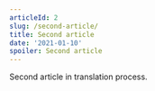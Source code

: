 ```yaml
---
articleId: 2
slug: /second-article/
title: Second article
date: '2021-01-10'
spoiler: Second article
---
```


Second article in translation process.
